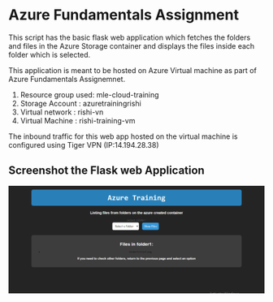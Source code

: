 # Azure Fundamentals Assignment

This script has the basic flask web application which fetches the folders and files in the Azure Storage container and displays the files inside each folder which is selected.

This application is meant to be hosted on Azure Virtual machine as part of Azure Fundamentals Assignemnet.

1. Resource group used: mle-cloud-training
2. Storage Account : azuretrainingrishi
3. Virtual network : rishi-vn
4. Virtual Machine : rishi-training-vm

The inbound traffic for this web app hosted on the virtual machine is configured using Tiger VPN (IP:14.194.28.38)


## Screenshot the Flask web Application

![Alt text](image.png)